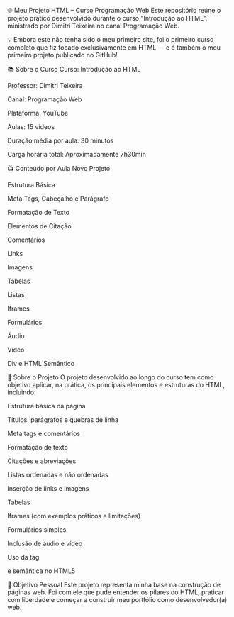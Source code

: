 🌐 Meu Projeto HTML – Curso Programação Web
Este repositório reúne o projeto prático desenvolvido durante o curso "Introdução ao HTML", ministrado por Dimitri Teixeira no canal Programação Web.

💡 Embora este não tenha sido o meu primeiro site, foi o primeiro curso completo que fiz focado exclusivamente em HTML — e é também o meu primeiro projeto publicado no GitHub!

📚 Sobre o Curso
Curso: Introdução ao HTML

Professor: Dimitri Teixeira

Canal: Programação Web

Plataforma: YouTube

Aulas: 15 vídeos

Duração média por aula: 30 minutos

Carga horária total: Aproximadamente 7h30min

📺 Conteúdo por Aula
Novo Projeto

Estrutura Básica

Meta Tags, Cabeçalho e Parágrafo

Formatação de Texto

Elementos de Citação

Comentários

Links

Imagens

Tabelas

Listas

Iframes

Formulários

Áudio

Vídeo

Div e HTML Semântico

🚀 Sobre o Projeto
O projeto desenvolvido ao longo do curso tem como objetivo aplicar, na prática, os principais elementos e estruturas do HTML, incluindo:

Estrutura básica da página

Títulos, parágrafos e quebras de linha

Meta tags e comentários

Formatação de texto

Citações e abreviações

Listas ordenadas e não ordenadas

Inserção de links e imagens

Tabelas

Iframes (com exemplos práticos e limitações)

Formulários simples

Inclusão de áudio e vídeo

Uso da tag <div> e semântica no HTML5

🎯 Objetivo Pessoal
Este projeto representa minha base na construção de páginas web. Foi com ele que pude entender os pilares do HTML, praticar com liberdade e começar a construir meu portfólio como desenvolvedor(a) web.
